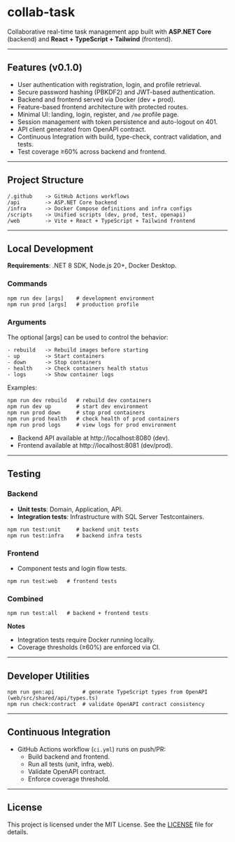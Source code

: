 # collab-task

Collaborative real-time task management app built with **ASP.NET Core** (backend) and **React + TypeScript + Tailwind** (frontend).

---

## Features (v0.1.0)

- User authentication with registration, login, and profile retrieval.  
- Secure password hashing (PBKDF2) and JWT-based authentication.  
- Backend and frontend served via Docker (dev + prod).  
- Feature-based frontend architecture with protected routes.  
- Minimal UI: landing, login, register, and `/me` profile page.  
- Session management with token persistence and auto-logout on 401.  
- API client generated from OpenAPI contract.  
- Continuous Integration with build, type-check, contract validation, and tests.  
- Test coverage ≥60% across backend and frontend.

---

## Project Structure

```
/.github    -> GitHub Actions workflows
/api        -> ASP.NET Core backend
/infra      -> Docker Compose definitions and infra configs
/scripts    -> Unified scripts (dev, prod, test, openapi)
/web        -> Vite + React + TypeScript + Tailwind frontend
```

---

## Local Development

**Requirements**: .NET 8 SDK, Node.js 20+, Docker Desktop.

### Commands

```
npm run dev [args]    # development environment
npm run prod [args]   # production profile
```

### Arguments

The optional [args] can be used to control the behavior:

```
- rebuild   -> Rebuild images before starting
- up        -> Start containers
- down      -> Stop containers
- health    -> Check containers health status
- logs      -> Show container logs
```

Examples:

```
npm run dev rebuild   # rebuild dev containers
npm run dev up        # start dev environment
npm run prod down     # stop prod containers
npm run prod health   # check health of prod containers
npm run prod logs     # view logs for prod environment
```

- Backend API available at http://localhost:8080 (dev).  
- Frontend available at http://localhost:8081 (dev/prod).  

---

## Testing

### Backend
- **Unit tests**: Domain, Application, API.  
- **Integration tests**: Infrastructure with SQL Server Testcontainers.  

```
npm run test:unit     # backend unit tests
npm run test:infra    # backend infra tests
```

### Frontend
- Component tests and login flow tests.  

```
npm run test:web   # frontend tests
```

### Combined
```
npm run test:all   # backend + frontend tests
```

**Notes**  
- Integration tests require Docker running locally.  
- Coverage thresholds (≥60%) are enforced via CI.  

---

## Developer Utilities

```
npm run gen:api         # generate TypeScript types from OpenAPI (web/src/shared/api/types.ts)
npm run check:contract  # validate OpenAPI contract consistency
```

---

## Continuous Integration

- GitHub Actions workflow (`ci.yml`) runs on push/PR:  
  - Build backend and frontend.  
  - Run all tests (unit, infra, web).  
  - Validate OpenAPI contract.  
  - Enforce coverage threshold.  

---

## License

This project is licensed under the MIT License. See the [LICENSE](./LICENSE) file for details.
